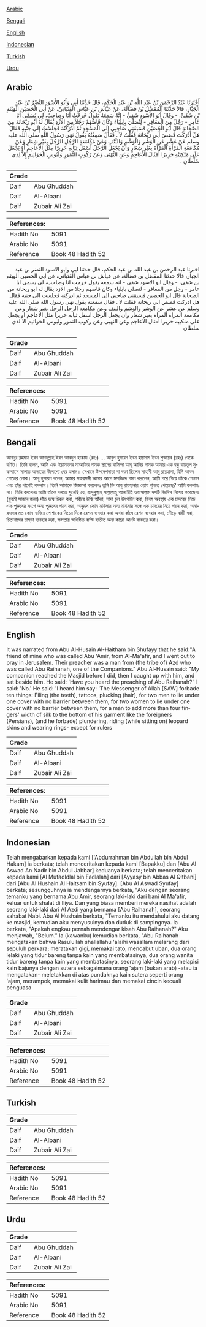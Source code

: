 [Arabic](#arabic)

[Bengali](#bengali)

[English](#english)

[Indonesian](#indonesian)

[Turkish](#turkish)

[Urdu](#urdu)

## Arabic


<div dir="rtl" lang="ar" style={{fontSize:'larger',backgroundColor:'#f8f9fa',padding:20}}>
أَخْبَرَنَا عَبْدُ الرَّحْمَنِ بْنُ عَبْدِ اللَّهِ بْنِ عَبْدِ الْحَكَمِ، قَالَ حَدَّثَنَا أَبِي وَأَبُو الأَسْوَدِ النَّضْرُ بْنُ عَبْدِ الْجَبَّارِ، قَالاَ حَدَّثَنَا الْمُفَضَّلُ بْنُ فَضَالَةَ، عَنْ عَيَّاشِ بْنِ عَبَّاسٍ الْقِتْبَانِيِّ، عَنْ أَبِي الْحُصَيْنِ الْهَيْثَمِ بْنِ شُفَىٍّ، - وَقَالَ أَبُو الأَسْوَدِ شَفِيٌّ - إِنَّهُ سَمِعَهُ يَقُولُ خَرَجْتُ أَنَا وَصَاحِبٌ، لِي يُسَمَّى أَبَا عَامِرٍ - رَجُلٌ مِنَ الْمَعَافِرِ - لِنُصَلِّيَ بِإِيلِيَاءَ وَكَانَ قَاصُّهُمْ رَجُلاً مِنَ الأَزْدِ يُقَالُ لَهُ أَبُو رَيْحَانَةَ مِنَ الصَّحَابَةِ قَالَ أَبُو الْحُصَيْنِ فَسَبَقَنِي صَاحِبِي إِلَى الْمَسْجِدِ ثُمَّ أَدْرَكْتُهُ فَجَلَسْتُ إِلَى جَنْبِهِ فَقَالَ هَلْ أَدْرَكْتَ قَصَصَ أَبِي رَيْحَانَةَ فَقُلْتُ لاَ ‏.‏ فَقَالَ سَمِعْتُهُ يَقُولُ نَهَى رَسُولُ اللَّهِ صلى الله عليه وسلم عَنْ عَشْرٍ عَنِ الْوَشْرِ وَالْوَشْمِ وَالنَّتْفِ وَعَنْ مُكَامَعَةِ الرَّجُلِ الرَّجُلَ بِغَيْرِ شِعَارٍ وَعَنْ مُكَامَعَةِ الْمَرْأَةِ الْمَرْأَةَ بِغَيْرِ شِعَارٍ وَأَنْ يَجْعَلَ الرَّجُلُ أَسْفَلَ ثِيَابِهِ حَرِيرًا مِثْلَ الأَعَاجِمِ أَوْ يَجْعَلَ عَلَى مَنْكِبَيْهِ حَرِيرًا أَمْثَالَ الأَعَاجِمِ وَعَنِ النُّهْبَى وَعَنْ رُكُوبِ النُّمُورِ وَلُبُوسِ الْخَوَاتِيمِ إِلاَّ لِذِي سُلْطَانٍ ‏.‏
</div>
<div style={{backgroundColor:'#f8f9fa',padding:20, marginBottom: 10}}><table> <thead> <tr> <th>Grade</th> <th></th> </tr> </thead> <tbody> <tr><td>Daif</td><td>Abu Ghuddah</td></tr><tr><td>Daif</td><td>Al-Albani</td></tr><tr><td>Daif</td><td>Zubair Ali Zai</td></tr></tbody></table><table> <thead> <tr> <th>References:</th> <th></th> </tr> </thead> <tbody><tr><td>Hadith No</td><td>5091</td></tr><tr><td>Arabic No</td><td>5091</td></tr><tr><td>Reference</td><td>Book 48 Hadith 52</td></tr></tbody></table></div>


<div dir="rtl" lang="ar" style={{fontSize:'larger',backgroundColor:'#f8f9fa',padding:20}}>
اخبرنا عبد الرحمن بن عبد الله بن عبد الحكم، قال حدثنا ابي وابو الاسود النضر بن عبد الجبار، قالا حدثنا المفضل بن فضالة، عن عياش بن عباس القتباني، عن ابي الحصين الهيثم بن شفى، - وقال ابو الاسود شفي - انه سمعه يقول خرجت انا وصاحب، لي يسمى ابا عامر - رجل من المعافر - لنصلي بايلياء وكان قاصهم رجلا من الازد يقال له ابو ريحانة من الصحابة قال ابو الحصين فسبقني صاحبي الى المسجد ثم ادركته فجلست الى جنبه فقال هل ادركت قصص ابي ريحانة فقلت لا . فقال سمعته يقول نهى رسول الله صلى الله عليه وسلم عن عشر عن الوشر والوشم والنتف وعن مكامعة الرجل الرجل بغير شعار وعن مكامعة المراة المراة بغير شعار وان يجعل الرجل اسفل ثيابه حريرا مثل الاعاجم او يجعل على منكبيه حريرا امثال الاعاجم وعن النهبى وعن ركوب النمور ولبوس الخواتيم الا لذي سلطان
</div>
<div style={{backgroundColor:'#f8f9fa',padding:20, marginBottom: 10}}><table> <thead> <tr> <th>Grade</th> <th></th> </tr> </thead> <tbody> <tr><td>Daif</td><td>Abu Ghuddah</td></tr><tr><td>Daif</td><td>Al-Albani</td></tr><tr><td>Daif</td><td>Zubair Ali Zai</td></tr></tbody></table><table> <thead> <tr> <th>References:</th> <th></th> </tr> </thead> <tbody><tr><td>Hadith No</td><td>5091</td></tr><tr><td>Arabic No</td><td>5091</td></tr><tr><td>Reference</td><td>Book 48 Hadith 52</td></tr></tbody></table></div>

## Bengali


<div dir="ltr" lang="bn" style={{fontSize:'larger',backgroundColor:'#f8f9fa',padding:20}}>
আবদুর রহমান ইবন আবদুল্লাহ ইবন আবদুল হাকাম (রহঃ) ... আবুল হুসায়ন ইবন হায়সাম ইবন শুআয়ব (রহঃ) থেকে বর্ণিত। তিনি বলেন, আমি এবং ইয়ামানের মাআফির নামক স্থানের বাসিন্দা আবূ আমির নামক আমার এক বন্ধু বায়তুল মুকাদ্দাসে সালাত আদায়ের উদ্দেশ্যে বের হলাম। সেখানে উপদেশদাতা বা বক্তা ছিলেন সাহাবী আবু রায়হানা, যিনি আযদ গোত্রের লোক। আবূ হুসায়ন বলেন, আমার সফরসঙ্গী আমার আগে মসজিদে গমন করলেন, আমি পরে গিয়ে তাঁকে পেলাম এবং তাঁর পাশেই বসলাম। তিনি আমাকে জিজ্ঞাসা করলেনঃ তুমি কি আবু রায়হানার ওয়ায শুনতে পেয়েছে? আমি বললামঃ না। তিনি বললেনঃ আমি তাঁকে বলতে শুনেছি যে, রাসূলুল্লাহ্ সাল্লাল্লাহু আলাইহি ওয়াসাল্লাম দশটি জিনিস নিষেধ করেছেনঃ (যুবতী সাজার জন্য) দাঁত ঘষে চিকন করা, শরীরে উল্কি আঁকা, সাদা চুল উৎপাটন করা, বিবস্ত্র অবস্থায় এক চাদরের নিচে এক পুরুষের সংগে অন্য পুরুষের শয়ন করা, অনুরূপ কোন মহিলার অন্য মহিলার সঙ্গে এক চাদরের নিচে শয়ন করা, অনারবদের মত কোন ব্যক্তির পোশাকের নিচের দিকে রেশম ব্যবহার করা অথবা কাঁধে রেশম ব্যবহার করা, দৌড়ে বাজী ধরা, চিতাবাঘের চামড়া ব্যবহার করা, ক্ষমতায় অধিষ্ঠিত ব্যক্তি ব্যতীত অন্য কারো আংটি ব্যবহার করা।
</div>
<div style={{backgroundColor:'#f8f9fa',padding:20, marginBottom: 10}}><table> <thead> <tr> <th>Grade</th> <th></th> </tr> </thead> <tbody> <tr><td>Daif</td><td>Abu Ghuddah</td></tr><tr><td>Daif</td><td>Al-Albani</td></tr><tr><td>Daif</td><td>Zubair Ali Zai</td></tr></tbody></table><table> <thead> <tr> <th>References:</th> <th></th> </tr> </thead> <tbody><tr><td>Hadith No</td><td>5091</td></tr><tr><td>Arabic No</td><td>5091</td></tr><tr><td>Reference</td><td>Book 48 Hadith 52</td></tr></tbody></table></div>

## English


<div dir="ltr" lang="en" style={{fontSize:'larger',backgroundColor:'#f8f9fa',padding:20}}>
It was narrated from Abu Al-Husain Al-Haitham bin Shufayy that he said:"A friend of mine who was called Abu 'Amir, from Al-Ma'afir, and I went out to pray in Jerusalem. Their preacher was a man from (the tribe of) Azd who was called Abu Raihanah, one of the Companions." Abu Al-Husain said: "My companion reached the Masjid before I did, then I caught up with him, and sat beside him. He said: 'Have you heard the preaching of Abu Raihanah?' I said: 'No.' He said: 'I heard him say: 'The Messenger of Allah [SAW] forbade ten things: Filing (the teeth), tattoos, plucking (hair), for two men to lie under one cover with no barrier between them, for two women to lie under one cover with no barrier between them, for a man to add more than four fingers' width of silk to the bottom of his garment like the foreigners (Persians), (and he forbade) plundering, riding (while sitting on) leopard skins and wearing rings- except for rulers
</div>
<div style={{backgroundColor:'#f8f9fa',padding:20, marginBottom: 10}}><table> <thead> <tr> <th>Grade</th> <th></th> </tr> </thead> <tbody> <tr><td>Daif</td><td>Abu Ghuddah</td></tr><tr><td>Daif</td><td>Al-Albani</td></tr><tr><td>Daif</td><td>Zubair Ali Zai</td></tr></tbody></table><table> <thead> <tr> <th>References:</th> <th></th> </tr> </thead> <tbody><tr><td>Hadith No</td><td>5091</td></tr><tr><td>Arabic No</td><td>5091</td></tr><tr><td>Reference</td><td>Book 48 Hadith 52</td></tr></tbody></table></div>

## Indonesian


<div dir="ltr" lang="id" style={{fontSize:'larger',backgroundColor:'#f8f9fa',padding:20}}>
Telah mengabarkan kepada kami ['Abdurrahman bin Abdullah bin Abdul Hakam] ia berkata; telah menceritakan kepada kami [Bapakku] dan [Abu Al Aswad An Nadlr bin Abdul Jabbar] keduanya berkata; telah menceritakan kepada kami [Al Mufadldlal bin Fadlalah] dari [Ayyasy bin Abbas Al Qitbani] dari [Abu Al Hushain Al Haitsam bin Syufay]. [Abu Al Aswad Syufay] berkata; sesungguhnya ia mendengarnya berkata, "Aku dengan seorang temanku yang bernama Abu Amir, seorang laki-laki dari bani Al Ma'afir, keluar untuk shalat di Iliya. Dan yang biasa memberi mereka nasihat adalah seorang laki-laki dari Al Azdi yang bernama [Abu Raihanah], seorang sahabat Nabi. Abu Al Hushain berkata, "Temanku itu mendahului aku datang ke masjid, kemudian aku menyusulnya dan duduk di sampingnya. Ia berkata, "Apakah engkau pernah mendengar kisah Abu Raihanah?" Aku menjawab, "Belum." Ia (kawanku) kemudian berkata, "Abu Raihanah mengatakan bahwa Rasulullah shallallahu 'alaihi wasallam melarang dari sepuluh perkara; meratakan gigi, memakai tato, mencabut uban, dua orang lelaki yang tidur bareng tanpa kain yang membatasinya, dua orang wanita tidur bareng tanpa kain yang membatasinya, seorang laki-laki yang melapisi kain bajunya dengan sutera sebagaimana orang 'ajam (bukan arab) -atau ia mengatakan- meletakkan di atas pundaknya kain sutera seperti orang 'ajam, merampok, memakai kulit harimau dan memakai cincin kecuali penguasa
</div>
<div style={{backgroundColor:'#f8f9fa',padding:20, marginBottom: 10}}><table> <thead> <tr> <th>Grade</th> <th></th> </tr> </thead> <tbody> <tr><td>Daif</td><td>Abu Ghuddah</td></tr><tr><td>Daif</td><td>Al-Albani</td></tr><tr><td>Daif</td><td>Zubair Ali Zai</td></tr></tbody></table><table> <thead> <tr> <th>References:</th> <th></th> </tr> </thead> <tbody><tr><td>Hadith No</td><td>5091</td></tr><tr><td>Arabic No</td><td>5091</td></tr><tr><td>Reference</td><td>Book 48 Hadith 52</td></tr></tbody></table></div>

## Turkish


<div dir="ltr" lang="tr" style={{fontSize:'larger',backgroundColor:'#f8f9fa',padding:20}}>

</div>
<div style={{backgroundColor:'#f8f9fa',padding:20, marginBottom: 10}}><table> <thead> <tr> <th>Grade</th> <th></th> </tr> </thead> <tbody> <tr><td>Daif</td><td>Abu Ghuddah</td></tr><tr><td>Daif</td><td>Al-Albani</td></tr><tr><td>Daif</td><td>Zubair Ali Zai</td></tr></tbody></table><table> <thead> <tr> <th>References:</th> <th></th> </tr> </thead> <tbody><tr><td>Hadith No</td><td>5091</td></tr><tr><td>Arabic No</td><td>5091</td></tr><tr><td>Reference</td><td>Book 48 Hadith 52</td></tr></tbody></table></div>

## Urdu


<div dir="rtl" lang="ur" style={{fontSize:'larger',backgroundColor:'#f8f9fa',padding:20}}>

</div>
<div style={{backgroundColor:'#f8f9fa',padding:20, marginBottom: 10}}><table> <thead> <tr> <th>Grade</th> <th></th> </tr> </thead> <tbody> <tr><td>Daif</td><td>Abu Ghuddah</td></tr><tr><td>Daif</td><td>Al-Albani</td></tr><tr><td>Daif</td><td>Zubair Ali Zai</td></tr></tbody></table><table> <thead> <tr> <th>References:</th> <th></th> </tr> </thead> <tbody><tr><td>Hadith No</td><td>5091</td></tr><tr><td>Arabic No</td><td>5091</td></tr><tr><td>Reference</td><td>Book 48 Hadith 52</td></tr></tbody></table></div>